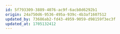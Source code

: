 ```yaml
---
id: 5f793309-3889-4076-ac9f-6acb8d6292b1
origin: 24a750d6-9536-495a-939c-4b3af1607512
updated_by: 73686ab2-fd43-4959-9059-d98159f3ec3f
updated_at: 1705132412
---
```

